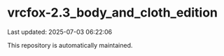 # vrcfox-2.3_body_and_cloth_edition

Last updated: 2025-07-03 06:22:06

This repository is automatically maintained.
